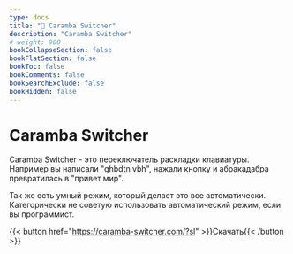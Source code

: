 ```yaml
---
type: docs
title: "🔷 Caramba Switcher"
description: "Caramba Switcher"
# weight: 900
bookCollapseSection: false
bookFlatSection: false
bookToc: false
bookComments: false
bookSearchExclude: false
bookHidden: false
---
```


# Caramba Switcher

Caramba Switcher - это переключатель раскладки клавиатуры. Например вы написали "ghbdtn vbh", нажали кнопку и абракадабра превратилась в "привет мир".

Так же есть умный режим, который делает это все автоматически. Категорически не советую использовать автоматический режим, если вы программист.

{{< button href="https://caramba-switcher.com/?sl" >}}Скачать{{< /button >}}
